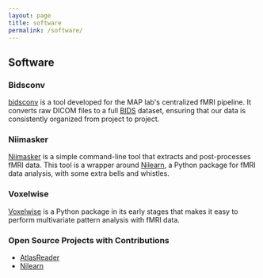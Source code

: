 ```yaml
---
layout: page
title: software
permalink: /software/
---
```


## Software

### Bidsconv

[bidsconv](https://danjgale.github.io/bidsconv/) is a tool developed for the MAP lab's centralized fMRI pipeline. It converts raw DICOM files to a full [BIDS](https://bids.neuroimaging.io/) dataset, ensuring that our data is consistently organized from project to project. 

### Niimasker

[Niimasker](https://github.com/danjgale/nii-masker) is a simple command-line tool that extracts and post-processes fMRI data. This tool is a wrapper around [Nilearn](https://nilearn.github.io/index.html), a Python package for fMRI data analysis, with some extra bells and whistles.
### Voxelwise

[Voxelwise](https://github.com/danjgale/voxelwise) is a Python package in its early stages that makes it easy to perform multivariate pattern analysis with fMRI data.



### Open Source Projects with Contributions
- [AtlasReader](https://github.com/miykael/atlasreader)
- [Nilearn](https://nilearn.github.io/index.html)